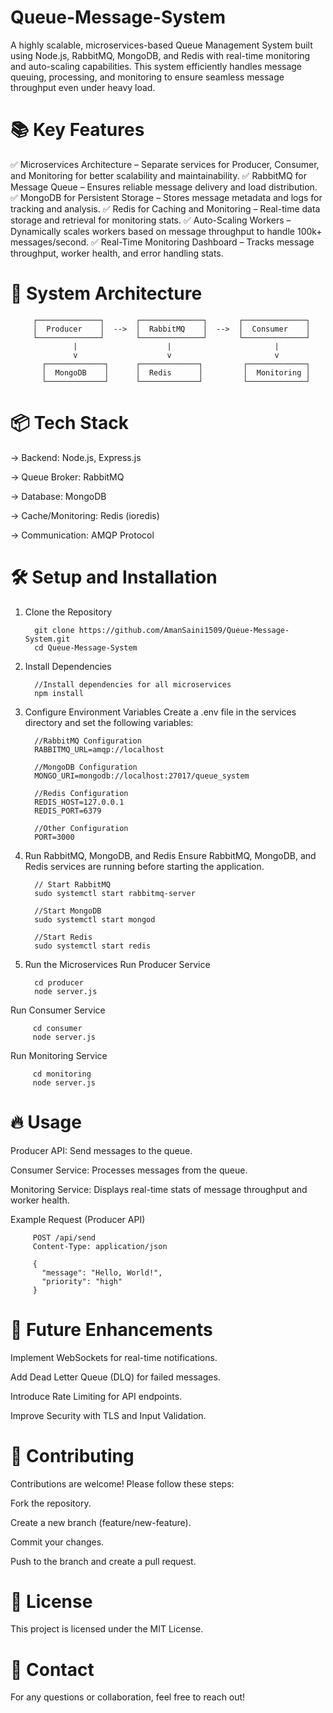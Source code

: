 # Queue-Message-System
A highly scalable, microservices-based Queue Management System built using Node.js, RabbitMQ, MongoDB, and Redis with real-time monitoring and auto-scaling capabilities. This system efficiently handles message queuing, processing, and monitoring to ensure seamless message throughput even under heavy load.

# 📚 Key Features
✅ Microservices Architecture – Separate services for Producer, Consumer, and Monitoring for better scalability and maintainability.
✅ RabbitMQ for Message Queue – Ensures reliable message delivery and load distribution.
✅ MongoDB for Persistent Storage – Stores message metadata and logs for tracking and analysis.
✅ Redis for Caching and Monitoring – Real-time data storage and retrieval for monitoring stats.
✅ Auto-Scaling Workers – Dynamically scales workers based on message throughput to handle 100k+ messages/second.
✅ Real-Time Monitoring Dashboard – Tracks message throughput, worker health, and error handling stats.

# 🎯 System Architecture

         ┌──────────────┐       ┌──────────────┐       ┌──────────────┐
         │  Producer    │  -->  │  RabbitMQ    │  -->  │  Consumer    │
         └──────────────┘       └──────────────┘       └──────────────┘
                  |                    |                       |
                  v                    v                       v
           ┌─────────────┐      ┌─────────────┐         ┌─────────────┐
           │  MongoDB    │      │  Redis      │         │  Monitoring │
           └─────────────┘      └─────────────┘         └─────────────┘

  
# 📦 Tech Stack
-> Backend: Node.js, Express.js

-> Queue Broker: RabbitMQ

-> Database: MongoDB

-> Cache/Monitoring: Redis (ioredis)

-> Communication: AMQP Protocol

# 🛠️ Setup and Installation
1. Clone the Repository
   
         git clone https://github.com/AmanSaini1509/Queue-Message-System.git
         cd Queue-Message-System

3. Install Dependencies
   
         //Install dependencies for all microservices
         npm install

4. Configure Environment Variables
         Create a .env file in the services directory and set the following variables:
   
         //RabbitMQ Configuration
         RABBITMQ_URL=amqp://localhost

         //MongoDB Configuration
         MONGO_URI=mongodb://localhost:27017/queue_system

         //Redis Configuration
         REDIS_HOST=127.0.0.1
         REDIS_PORT=6379

         //Other Configuration
         PORT=3000

5. Run RabbitMQ, MongoDB, and Redis
Ensure RabbitMQ, MongoDB, and Redis services are running before starting the application.

         // Start RabbitMQ
         sudo systemctl start rabbitmq-server

         //Start MongoDB
         sudo systemctl start mongod

         //Start Redis
         sudo systemctl start redis

6. Run the Microservices
Run Producer Service

         cd producer
         node server.js

Run Consumer Service

         cd consumer
         node server.js

Run Monitoring Service

         cd monitoring
         node server.js

# 🔥 Usage
Producer API: Send messages to the queue.

Consumer Service: Processes messages from the queue.

Monitoring Service: Displays real-time stats of message throughput and worker health.

Example Request (Producer API)

         POST /api/send
         Content-Type: application/json
         
         {
           "message": "Hello, World!",
           "priority": "high"
         }

# 🧠 Future Enhancements
 Implement WebSockets for real-time notifications.

 Add Dead Letter Queue (DLQ) for failed messages.

 Introduce Rate Limiting for API endpoints.

 Improve Security with TLS and Input Validation.

# 🤝 Contributing
Contributions are welcome! Please follow these steps:

Fork the repository.

Create a new branch (feature/new-feature).

Commit your changes.

Push to the branch and create a pull request.

# 📝 License
This project is licensed under the MIT License.

# 📧 Contact
For any questions or collaboration, feel free to reach out!


